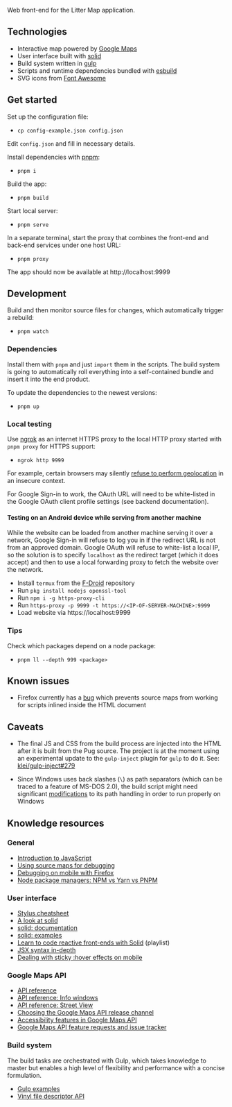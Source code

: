 Web front-end for the Litter Map application.

## Technologies

- Interactive map powered by [Google Maps](https://developers.google.com/maps/documentation/javascript/)
- User interface built with [solid](https://www.solidjs.com/)
- Build system written in [gulp](https://github.com/gulpjs/gulp)
- Scripts and runtime dependencies bundled with [esbuild](https://esbuild.github.io/)
- SVG icons from [Font Awesome](https://github.com/FortAwesome/Font-Awesome)

## Get started

Set up the configuration file:

- `cp config-example.json config.json`

Edit `config.json` and fill in necessary details.

Install dependencies with [pnpm](https://pnpm.io/):

- `pnpm i`

Build the app:

- `pnpm build`

Start local server:

- `pnpm serve`

In a separate terminal, start the proxy that combines the front-end and back-end services under one host URL:

- `pnpm proxy`

The app should now be available at http://localhost:9999

## Development

Build and then monitor source files for changes, which automatically trigger a rebuild:

- `pnpm watch`

### Dependencies

Install them with `pnpm` and just `import` them in the scripts. The build system is going to automatically roll everything into a self-contained bundle and insert it into the end product.

To update the dependencies to the newest versions:

- `pnpm up`

### Local testing

Use [ngrok](https://ngrok.com/) as an internet HTTPS proxy to the local HTTP proxy started with `pnpm proxy` for HTTPS support:

- `ngrok http 9999`

For example, certain browsers may silently [refuse to perform geolocation](https://www.ghacks.net/2017/03/14/firefox-55-geolocation-requires-secure-origin/) in an insecure context.

For Google Sign-in to work, the OAuth URL will need to be white-listed in the Google OAuth client profile settings (see backend documentation).

#### Testing on an Android device while serving from another machine

While the website can be loaded from another machine serving it over a network, Google Sign-in will refuse to log you in if the redirect URL is not from an approved domain. Google OAuth will refuse to white-list a local IP, so the solution is to specify `localhost` as the redirect target (which it does accept) and then to use a local forwarding proxy to fetch the website over the network.

- Install `termux` from the [F-Droid](https://f-droid.org/) repository
- Run `pkg install nodejs openssl-tool`
- Run `npm i -g https-proxy-cli`
- Run `https-proxy -p 9999 -t https://<IP-OF-SERVER-MACHINE>:9999`
- Load website via https://localhost:9999

### Tips

Check which packages depend on a node package:

- `pnpm ll --depth 999 <package>`

## Known issues

- Firefox currently has a [bug](https://bugzilla.mozilla.org/show_bug.cgi?id=1400856) which prevents source maps from working for scripts inlined inside the HTML document

## Caveats

- The final JS and CSS from the build process are injected into the HTML after it is built from the Pug source. The project is at the moment using an experimental update to the `gulp-inject` plugin for `gulp` to do it. See: [klei/gulp-inject#279](https://github.com/klei/gulp-inject/pull/279)

- Since Windows uses back slashes (`\`) as path separators (which can be traced to a feature of MS-DOS 2.0), the build script might need significant [modifications](https://shapeshed.com/writing-cross-platform-node/#use-pathresolve-to-traverse-the-filesystem) to its path handling in order to run properly on Windows

## Knowledge resources

### General

- [Introduction to JavaScript](https://developer.mozilla.org/docs/Web/javascript)
- [Using source maps for debugging](https://developer.mozilla.org/docs/Tools/Debugger/How_to/Use_a_source_map)
- [Debugging on mobile with Firefox](https://developer.mozilla.org/docs/Tools/about:debugging)
- [Node package managers: NPM vs Yarn vs PNPM](https://javascript.plainenglish.io/npm-yarn-pnpm-which-node-js-package-manager-should-you-use-a2a1378694f7)

### User interface

- [Stylus cheatsheet](https://devhints.io/stylus)
- [A look at solid](https://codechips.me/solidjs-first-look/)
- [solid: documentation](https://www.solidjs.com/docs/latest)
- [solid: examples](https://github.com/solidjs/solid/blob/main/documentation/resources/examples.md)
- [Learn to code reactive front-ends with Solid](https://www.youtube.com/watch?v=j8ANWdE7wfY&list=PLkHoRc4IcLDqAAvA1y8cT8CXkgfBbhRp3) (playlist)
- [JSX syntax in-depth](https://reactjs.org/docs/jsx-in-depth.html)
- [Dealing with sticky :hover effects on mobile](http://www.javascriptkit.com/dhtmltutors/sticky-hover-issue-solutions.shtml)

### Google Maps API

- [API reference](https://developers.google.com/maps/documentation/javascript/reference)
- [API reference: Info windows](https://developers.google.com/maps/documentation/javascript/infowindows)
- [API reference: Street View](https://developers.google.com/maps/documentation/javascript/streetview)
- [Choosing the Google Maps API release channel](https://developers.google.com/maps/documentation/javascript/versions)
- [Accessibility features in Google Maps API](https://cloud.google.com/blog/products/maps-platform/improved-accessibility-maps-javascript-api)
- [Google Maps API feature requests and issue tracker](https://issuetracker.google.com/issues?q=componentid:188853)

### Build system

The build tasks are orchestrated with Gulp, which takes knowledge to master but enables a high level of flexibility and performance with a concise formulation.

- [Gulp examples](https://github.com/gulpjs/gulp/tree/master/docs/recipes)
- [Vinyl file descriptor API](https://github.com/gulpjs/vinyl#api)